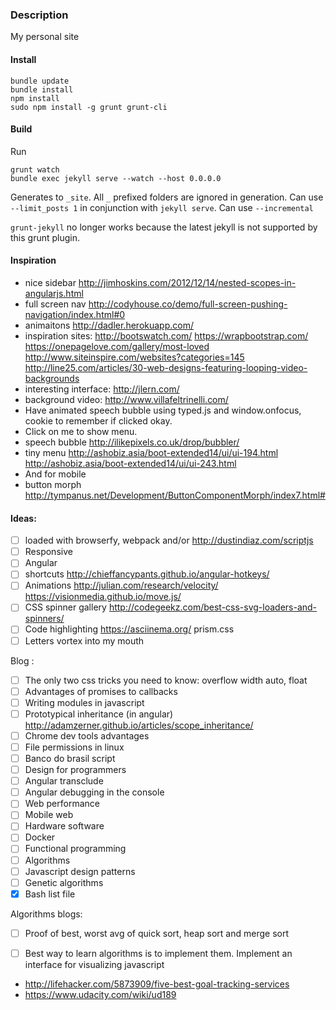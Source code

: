 ### Description

My personal site

#### Install 


	bundle update
	bundle install
	npm install
	sudo npm install -g grunt grunt-cli

#### Build
Run

	grunt watch
	bundle exec jekyll serve --watch --host 0.0.0.0

Generates to `_site`. All `_` prefixed folders are ignored in generation.
Can use `--limit_posts 1` in conjunction with `jekyll serve`. Can use `--incremental`

`grunt-jekyll` no longer works because the latest jekyll is not supported by this grunt plugin.

#### Inspiration
- nice sidebar http://jimhoskins.com/2012/12/14/nested-scopes-in-angularjs.html
- full screen nav http://codyhouse.co/demo/full-screen-pushing-navigation/index.html#0
- animaitons http://dadler.herokuapp.com/
- inspiration sites: http://bootswatch.com/ https://wrapbootstrap.com/  https://onepagelove.com/gallery/most-loved http://www.siteinspire.com/websites?categories=145 http://line25.com/articles/30-web-designs-featuring-looping-video-backgrounds
- interesting interface: http://jlern.com/
- background video: http://www.villafeltrinelli.com/
- Have animated speech bubble using typed.js and window.onfocus, cookie to remember if clicked okay.
- Click on me to show menu.
- speech bubble http://ilikepixels.co.uk/drop/bubbler/
- tiny menu http://ashobiz.asia/boot-extended14/ui/ui-194.html http://ashobiz.asia/boot-extended14/ui/ui-243.html
- And for mobile
- button morph http://tympanus.net/Development/ButtonComponentMorph/index7.html#

#### Ideas:

- [ ] loaded with browserfy, webpack and/or http://dustindiaz.com/scriptjs
- [ ] Responsive
- [ ] Angular
- [ ] shortcuts http://chieffancypants.github.io/angular-hotkeys/
- [ ] Animations http://julian.com/research/velocity/ https://visionmedia.github.io/move.js/
- [ ] CSS spinner gallery http://codegeekz.com/best-css-svg-loaders-and-spinners/
- [ ] Code highlighting https://asciinema.org/ prism.css
- [ ] Letters vortex into my mouth

Blog :

- [ ] The only two css tricks you need to know: overflow width auto, float
- [ ] Advantages of promises to callbacks
- [ ] Writing modules in javascript
- [ ] Prototypical inheritance (in angular) http://adamzerner.github.io/articles/scope_inheritance/
- [ ] Chrome dev tools advantages
- [ ] File permissions in linux
- [ ] Banco do brasil script
- [ ] Design for programmers
- [ ] Angular transclude
- [ ] Angular debugging in the console
- [ ] Web performance
- [ ] Mobile web
- [ ] Hardware software
- [ ] Docker
- [ ] Functional programming
- [ ] Algorithms
- [ ] Javascript design patterns
- [ ] Genetic algorithms
- [x] Bash list file

Algorithms blogs:
- [ ] Proof of best, worst avg of quick sort, heap sort and merge sort
- [ ] Best way to learn algorithms is to implement them. Implement an interface for visualizing javascript 



- http://lifehacker.com/5873909/five-best-goal-tracking-services
- https://www.udacity.com/wiki/ud189
